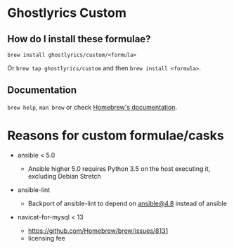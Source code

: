 # Ghostlyrics Custom

## How do I install these formulae?
`brew install ghostlyrics/custom/<formula>`

Or `brew tap ghostlyrics/custom` and then `brew install <formula>`.

## Documentation
`brew help`, `man brew` or check [Homebrew's documentation](https://docs.brew.sh).

# Reasons for custom formulae/casks

- ansible < 5.0
    - Ansible higher 5.0 requires Python 3.5 on the host executing it, excluding Debian Stretch

- ansible-lint
    - Backport of ansible-lint to depend on ansible@4.8 instead of ansible

- navicat-for-mysql < 13
    - https://github.com/Homebrew/brew/issues/8131
    - licensing fee
